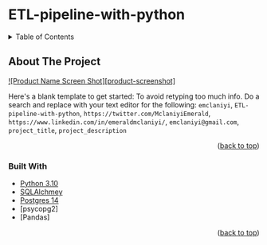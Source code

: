 # ETL-pipeline-with-python


<!-- TABLE OF CONTENTS -->
<details>
  <summary>Table of Contents</summary>
  <ol>
    <li>
      <a href="#about-the-project">About The Project</a>
      <ul>
        <li><a href="#built-with">Built With</a></li>
      </ul>
    </li>
    <li>
      <a href="#getting-started">Getting Started</a>
      <ul>
        <li><a href="#prerequisites">Prerequisites</a></li>
        <li><a href="#installation">Installation</a></li>
      </ul>
    </li>
  </ol>
</details>


<!-- ABOUT THE PROJECT -->
## About The Project

[![Product Name Screen Shot][product-screenshot]](https://example.com)

Here's a blank template to get started: To avoid retyping too much info. Do a search and replace with your text editor for the following: `emclaniyi`, `ETL-pipeline-with-python`, 
`https://twitter.com/MclaniyiEmerald`, `https://www.linkedin.com/in/emeraldmclaniyi/`, `emclaniyi@gmail.com`, `project_title`, `project_description`

<p align="right">(<a href="#top">back to top</a>)</p>



### Built With

* [Python 3.10](https://nextjs.org/)
* [SQLAlchmey](https://reactjs.org/)
* [Postgres 14](https://vuejs.org/)
* [psycopg2]
* [Pandas]


<p align="right">(<a href="#top">back to top</a>)</p>
